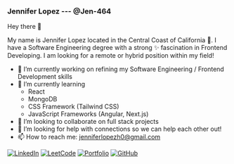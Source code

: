 ### Jennifer Lopez --- @Jen-464

<!-- socials badge imgs -->
[linkin badge]:https://tinyurl.com/linkedin-badge
[leetcode badge]:https://img.shields.io/badge/LeetCode-000000?style=for-the-badge&logo=LeetCode&logoColor=#d16c06
[portfolio badge]:https://img.shields.io/badge/Portfolio-%23000000.svg?style=for-the-badge&logo=firefox&logoColor=#FF7139
[github badge]:https://img.shields.io/badge/github-%23121011.svg?style=for-the-badge&logo=github&logoColor=white

Hey there :wave:

My name is Jennifer Lopez located in the Central Coast of California :city_sunrise:. I have a Software Engineering degree with a strong :sparkles: fascination in Frontend Developing. I am looking for a remote or hybrid position within my field!

- 🔭 I’m currently working on refining my Software Engineering / Frontend Development skills
- 🌱 I’m currently learning
  - React
  - MongoDB
  - CSS Framework (Tailwind CSS)
  - JavaScript Frameworks (Angular, Next.js)
- 👯 I’m looking to collaborate on full stack projects
- 🤔 I’m looking for help with connections so we can help each other out!
- 📫 How to reach me: jenniferlopezh0@gmail.com

[![LinkedIn][linkin badge]](https://www.linkedin.com/in/jen464/)
[![LeetCode][leetcode badge]](https://leetcode.com/Jen-464/)
[![Portfolio][portfolio badge]](https://jen-464.github.io/PortfolioGC/)
[![GitHub][github badge]](https://github.com/Jen-464)

